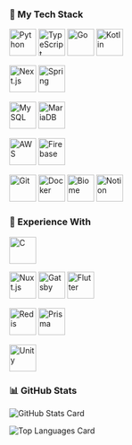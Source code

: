 
<!--
NOTE: 
GitHubのデフォルトCSS (text-decoration: underline) により、<a>タグ内の改行文字にも
下線が描画されてしまう。
aタグとimgタグを同じ行に詰めることで改行文字を削除し、下線表示を防いでいる。
-->

### 🚀 My Tech Stack

<!-- Programming Languages -->
<a href="https://www.python.org"><img src="https://cdn.jsdelivr.net/gh/devicons/devicon@latest/icons/python/python-original-wordmark.svg"
       alt="Python" width="48"/></a>
<a href="https://www.typescriptlang.org/"><img src="https://cdn.jsdelivr.net/gh/devicons/devicon@latest/icons/typescript/typescript-plain.svg"
       alt="TypeScript" width="48"/></a>
<a href="https://go.dev"><img src="https://cdn.jsdelivr.net/gh/devicons/devicon@latest/icons/go/go-original-wordmark.svg"
       alt="Go" width="48"/></a>
<a href="https://kotlinlang.org/"><img src="https://cdn.jsdelivr.net/gh/devicons/devicon@latest/icons/kotlin/kotlin-plain-wordmark.svg"
       alt="Kotlin" width="48"/></a>

<!-- Frameworks & Libraries -->
<a href="https://nextjs.org/"><img src="https://cdn.jsdelivr.net/gh/devicons/devicon@latest/icons/nextjs/nextjs-original-wordmark.svg"
       alt="Next.js" width="48"/></a>
<a href="https://spring.io/"><img src="https://cdn.jsdelivr.net/gh/devicons/devicon@latest/icons/spring/spring-original-wordmark.svg"
       alt="Spring" width="48"/></a>

<!-- Databases -->
<a href="https://www.mysql.com/"><img src="https://cdn.jsdelivr.net/gh/devicons/devicon@latest/icons/mysql/mysql-plain-wordmark.svg"
       alt="MySQL" width="48"/></a>
<a href="https://mariadb.org/"><img src="https://cdn.jsdelivr.net/gh/devicons/devicon@latest/icons/mariadb/mariadb-original-wordmark.svg"
       alt="MariaDB" width="48"/></a>

<!-- Cloud & Services -->
<a href="https://aws.amazon.com/"><img src="https://cdn.jsdelivr.net/gh/devicons/devicon@latest/icons/amazonwebservices/amazonwebservices-plain-wordmark.svg"
       alt="AWS" width="48"/></a>
<a href="https://firebase.google.com/"><img src="https://cdn.jsdelivr.net/gh/devicons/devicon@latest/icons/firebase/firebase-plain-wordmark.svg"
       alt="Firebase" width="48"/></a>

<!-- Development Tools -->
<a href="https://git-scm.com/"><img src="https://cdn.jsdelivr.net/gh/devicons/devicon@latest/icons/git/git-plain-wordmark.svg"
       alt="Git" width="48"/></a>
<a href="https://www.docker.com/"><img src="https://cdn.jsdelivr.net/gh/devicons/devicon@latest/icons/docker/docker-plain-wordmark.svg"
       alt="Docker" width="48"/></a>
<a href="https://biomejs.dev/"><img src="https://cdn.jsdelivr.net/gh/devicons/devicon@latest/icons/biome/biome-plain-wordmark.svg"
       alt="Biome" width="48"/></a>
<a href="https://www.notion.com/"><img src="https://cdn.jsdelivr.net/gh/devicons/devicon@latest/icons/notion/notion-original.svg"
       alt="Notion" width="48"/></a>


### 🔧 Experience With

<!-- Programming Languages -->
<a href="https://www.cprogramming.com/"><img src="https://cdn.jsdelivr.net/gh/devicons/devicon@latest/icons/c/c-original.svg"
       alt="C" width="48"/></a>

<!-- Frameworks & Libraries -->
<a href="https://nuxt.com/"><img src="https://cdn.jsdelivr.net/gh/devicons/devicon@latest/icons/nuxtjs/nuxtjs-original-wordmark.svg"
       alt="Nuxt.js" width="48"/></a>
<a href="https://gatsbyjs.com/"><img src="https://cdn.jsdelivr.net/gh/devicons/devicon@latest/icons/gatsby/gatsby-plain-wordmark.svg"
       alt="Gatsby" width="48"/></a>
<a href="https://flutter.dev/"><img src="https://cdn.jsdelivr.net/gh/devicons/devicon@latest/icons/flutter/flutter-original.svg"
       alt="Flutter" width="48"/></a>

<!-- Database & ORM -->
<a href="https://redis.io/"><img src="https://cdn.jsdelivr.net/gh/devicons/devicon@latest/icons/redis/redis-plain-wordmark.svg"
       alt="Redis" width="48"/></a>
<a href="https://www.prisma.io/"><img src="https://cdn.jsdelivr.net/gh/devicons/devicon@latest/icons/prisma/prisma-original-wordmark.svg"
       alt="Prisma" width="48"/></a>

<!-- Game Development -->
<a href="https://unity.com/"><img src="https://cdn.jsdelivr.net/gh/devicons/devicon@latest/icons/unity/unity-plain-wordmark.svg"
       alt="Unity" width="48"/></a>


### 📊 GitHub Stats

![GitHub Stats Card](https://github-readme-stats.vercel.app/api?username=kani3camp&show_icons=true&count_private=true&theme=tokyonight)

![Top Languages Card](https://github-readme-stats.vercel.app/api/top-langs/?username=kani3camp&theme=tokyonight)

